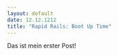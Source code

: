```yaml
---
layout: default
date: 12.12.1212
title: "Rapid Rails: Boot Up Time"
---
```

Das ist mein erster Post!